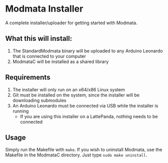 # Modmata Installer
A complete installer/uploader for getting started with Modmata.

## What this will install:
1. The StandardModmata binary will be uploaded to any Arduino Leonardo that is connected to your computer
2. ModmataC will be installed as a shared library

## Requirements
1. The installer will only run on an x64/x86 Linux system
2. Git must be installed on the system, since the installer will be downloading submodules
3. An Arduino Leonardo must be connected via USB while the installer is running
    - If you are using this installer on a LattePanda, nothing needs to be connected

## Usage
Simply run the Makefile with `make`. If you wish to uninstall Modmata, use the Makefile in the ModmataC directory. Just type `sudo make uninstall`.
